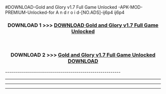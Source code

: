 #DOWNLOAD-Gold and Glory v1.7 Full Game Unlocked -APK-MOD-PREMIUM-Unlocked-for A n d r o i d-[NO.ADS]-ij6p4 ij6p4 



<div align="center">

<h3>DOWNLOAD 1 >>> <a href="https://t.co/FKmqrqFo6t??judul=Gold and Glory v1.7 Full Game Unlocked ">DOWNLOAD Gold and Glory v1.7 Full Game Unlocked </a></h3><br>

<h3>DOWNLOAD 2 >>> <a href="https://t.co/FKmqrqFo6t??judul=Gold and Glory v1.7 Full Game Unlocked ">Gold and Glory v1.7 Full Game Unlocked  DOWNLOAD </a></h3>

</div>
----------------------------------------------------------

----------------------------------------------------------

----------------------------------------------------------

----------------------------------------------------------



